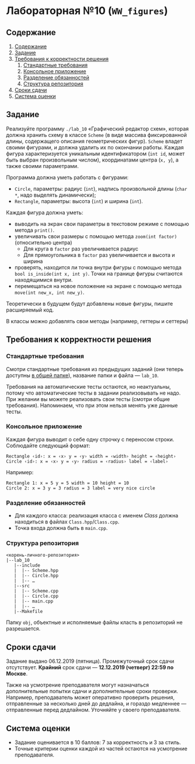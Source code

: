 # Лабораторная №10 (`WW_figures`)

## Содержание
1. [Содержание](#содержание)
1. [Задание](#задание)
1. [Требования к корректности решения](#требования-к-корректности-решения)
    1. [Стандартные требования](#стандартные-требования)
    1. [Консольное приложение](#консольное-приложение)
    1. [Разделение обязанностей](#разделение-обязанностей)
    1. [Структура репозитория](#структура-репозитория)
1. [Сроки сдачи](#сроки-сдачи)
1. [Система оценки](#система-оценки)

## Задание
Реализуйте программу `./lab_10` «Графический редактор схем», которая должна хранить схему в классе `Scheme`
(в виде массива фиксированной длины, содержащего описания геометрических фигур).
`Scheme` владет своими фигурами, и должна удалить их по окончании работы.
Каждая фигура характеризуется уникальным идентификатором (`int id`, может быть выбран произвольным числом),
координатами центра (`x, y`), а также своими параметрами.

Программа должна уметь работать с фигурами:
* `Circle`, параметры: радиус (`int`), надпись произвольной длины (`char *`, надо выделять динамически);
* `Rectangle`, параметры: высота (`int`) и ширина (`int`).

Каждая фигура должна уметь:
- выводить на экран свои параметры в текстовом режиме с помощью метода `print()`.
- увеличивать свои размеры с помощью метода `zoom(int factor)` (относительно центра)
  - Для круга в `factor` раз увеличивается радиус
  - Для прямоугольника в `factor` раз увеличивается и высота и ширина
- проверять, находится ли точка внутри фигуры c помощью метода `bool is_inside(int x, int y)`. 
  Точки на границе фигуры считаются находящимися внутри.
- перемещаться на  новое положение на экране с помощью метода `move(int new_x, int new_y)`.

Теоретически в будущем будут добавлены новые фигуры, пишите расширяемый код.

В классы можно добавлять свои методы (например, геттеры и сеттеры)

## Требования к корректности решения
### Стандартные требования
Смотри стандартные требования из предыдущих заданий (они теперь доступны [в общей папке](../tasks-common)), название папки и файла — `lab_10`.

Требования на автоматические тесты остаются, но неактуальны, потому что автоматические тесты в задании реализовывать не надо.
При желании вы можете реализовать свои тесты (смотри общие требования). Напоминаем, что при этом нельзя менять уже данные тесты.

### Консольное приложение
Каждая фигура выводит о себе одну строчку с переносом строки.
Соблюдайте следующий формат:
```
Rectangle ‹id›: x = ‹x› y = ‹y› width = ‹width› height = ‹height›
Circle ‹id›: x = ‹x› y = ‹y› radius = ‹radius› label = ‹label›
```
Например:
```
Rectangle 1: x = 5 y = 5 width = 10 height = 10
Circle 2: x = 3 y = 3 radius = 3 label = very nice circle
```

### Разделение обязанностей
* Для каждого класса: реализация класса с именем _Class_ должна находиться в файлах `Class.hpp`/`Class.cpp`.
* Точка входа должна быть в `main.cpp`.

### Структура репозитория
```
<корень-личного-репозитория>
|--lab_10
   |--include
   |  |-- Scheme.hpp
   |  |-- Circle.hpp
   |  |-- …
   |--src
   |  |-- Scheme.cpp
   |  |-- Circle.cpp
   |  |-- main.cpp
   |  |-- …
   |--Makefile
```

Папку `obj`, объектные и исполняемые файлы класть в репозиторий не разрешается.

## Сроки сдачи

Задание выдано 06.12.2019 (пятница).
Промежуточный срок сдачи отсутствует.
**Крайний** срок сдачи — **12.12.2019 (четверг) 22:59 по Москве**.

Также на усмотрение преподавателя могут назначаться дополнительные попытки сдачи и дополнительные сроки
проверки.
Например, преподаватель может оперативно проверить решения, отправленные за несколько дней до дедлайна,
и гораздо медленнее — отправленные перед дедлайном.
Уточняйте у своего преподавателя.

## Система оценки

* Задание оценивается в 10 баллов: 7 за корректность и 3 за стиль.
* Точные критерии оценки каждой из частей остаются на усмотрение преподавателя.
